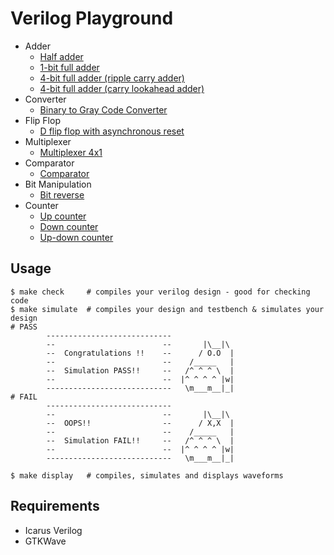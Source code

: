 # Verilog Playground
* Adder
    * [Half adder](./adder/half_adder/)
    * [1-bit full adder](./adder/full_adder_1_bit/)
    * [4-bit full adder (ripple carry adder)](./adder/full_adder_4_bits_RCA/)
    * [4-bit full adder (carry lookahead adder)](./adder/full_adder_4_bits_CLA/)
* Converter
    * [Binary to Gray Code Converter](./converter/bin2gray/)
* Flip Flop
    * [D flip flop with asynchronous reset](./flipflop/async_d_flipflop/)
* Multiplexer
    * [Multiplexer 4x1](./multiplexer/mux_4x1/)
* Comparator
    * [Comparator](./comparator/comparator/)
* Bit Manipulation
    * [Bit reverse](./bit_manipulation/bit_reverse/)
* Counter
    * [Up counter](./counter/up_counter/)
    * [Down counter](./counter/down_counter/)
    * [Up-down counter](./counter/updown_counter/)

## Usage
```shell
$ make check     # compiles your verilog design - good for checking code
$ make simulate  # compiles your design and testbench & simulates your design
# PASS
        ----------------------------
        --                        --       |\__|\
        --  Congratulations !!    --      / O.O  |
        --                        --    /_____   |
        --  Simulation PASS!!     --   /^ ^ ^ \  |
        --                        --  |^ ^ ^ ^ |w|
        ----------------------------   \m___m__|_|
# FAIL
        ----------------------------
        --                        --       |\__|\
        --  OOPS!!                --      / X,X  |
        --                        --    /_____   |
        --  Simulation FAIL!!     --   /^ ^ ^ \  |
        --                        --  |^ ^ ^ ^ |w|
        ----------------------------   \m___m__|_|

$ make display   # compiles, simulates and displays waveforms
```

## Requirements
* Icarus Verilog
* GTKWave